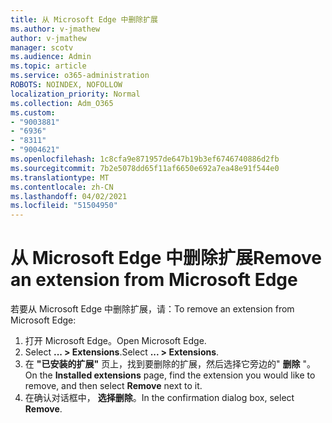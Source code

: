 ```yaml
---
title: 从 Microsoft Edge 中删除扩展
ms.author: v-jmathew
author: v-jmathew
manager: scotv
ms.audience: Admin
ms.topic: article
ms.service: o365-administration
ROBOTS: NOINDEX, NOFOLLOW
localization_priority: Normal
ms.collection: Adm_O365
ms.custom:
- "9003881"
- "6936"
- "8311"
- "9004621"
ms.openlocfilehash: 1c8cfa9e871957de647b19b3ef6746740886d2fb
ms.sourcegitcommit: 7b2e5078dd65f11af6650e692a7ea48e91f544e0
ms.translationtype: MT
ms.contentlocale: zh-CN
ms.lasthandoff: 04/02/2021
ms.locfileid: "51504950"
---
```

# <a name="remove-an-extension-from-microsoft-edge"></a><span data-ttu-id="b5757-102">从 Microsoft Edge 中删除扩展</span><span class="sxs-lookup"><span data-stu-id="b5757-102">Remove an extension from Microsoft Edge</span></span>

<span data-ttu-id="b5757-103">若要从 Microsoft Edge 中删除扩展，请：</span><span class="sxs-lookup"><span data-stu-id="b5757-103">To remove an extension from Microsoft Edge:</span></span>

1. <span data-ttu-id="b5757-104">打开 Microsoft Edge。</span><span class="sxs-lookup"><span data-stu-id="b5757-104">Open Microsoft Edge.</span></span>
2. <span data-ttu-id="b5757-105">Select **... > Extensions**.</span><span class="sxs-lookup"><span data-stu-id="b5757-105">Select **... > Extensions**.</span></span>
3. <span data-ttu-id="b5757-106">在 **"已安装的扩展"** 页上，找到要删除的扩展，然后选择它旁边的" **删除** "。</span><span class="sxs-lookup"><span data-stu-id="b5757-106">On the **Installed extensions** page, find the extension you would like to remove, and then select **Remove** next to it.</span></span>
4. <span data-ttu-id="b5757-107">在确认对话框中， **选择删除**。</span><span class="sxs-lookup"><span data-stu-id="b5757-107">In the confirmation dialog box, select **Remove**.</span></span>
